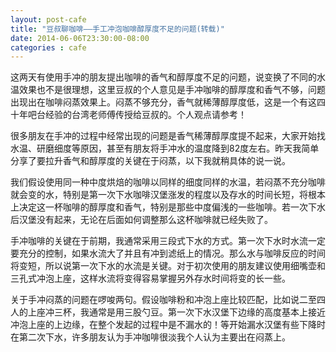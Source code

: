 ```yaml
---
layout: post-cafe
title: "豆叔聊咖啡——手工冲泡咖啡醇厚度不足的问题(转载)"
date: 2014-06-06T23:30:00-08:00
categories : cafe
---
```

这两天有使用手冲的朋友提出咖啡的香气和醇厚度不足的问题，说变换了不同的水温效果也不是很理想，这里豆叔的个人意见是手冲咖啡的醇厚度和香气不够，问题出现出在咖啡闷蒸效果上。闷蒸不够充分，香气就稀薄醇厚度低，这是一个有这四十年吧台经验的台湾老师傅传授给豆叔的。个人观点请参考！



很多朋友在手冲的过程中经常出现的问题是香气稀薄醇厚度提不起来，大家开始找水温、研磨细度等原因，甚至有朋友将手冲水的温度降到82度左右。昨天我简单分享了要拉升香气和醇厚度的关键在于闷蒸，以下我就稍具体的说一说。



我们假设使用同一种中度烘焙的咖啡以同样的细度同样的水温，若闷蒸不充分咖啡就会变的水，特别是第一次下水咖啡汉堡涨发的程度以及存水的时间长短，将根本上决定这一杯咖啡的醇厚度和香气，特别是那些中度偏浅的一些咖啡。若一次下水后汉堡没有起来，无论在后面如何调整那么这杯咖啡就已经失败了。



手冲咖啡的关键在于前期，我通常采用三段式下水的方式。第一次下水时水流一定要充分的控制，如果水流大了并且有冲到滤纸上的情况。那么水与咖啡反应的时间将变短，所以说第一次下水的水流是关键。对于初次使用的朋友建议使用细嘴壶和三孔式冲泡上座，这样水流将变得容易掌握另外存水时间将变的长一些。



关于手冲闷蒸的问题在啰唆两句。假设咖啡粉和冲泡上座比较匹配，比如说二至四人的上座冲三杯，我通常是用三股勺豆。第一次下水汉堡下边缘的高度基本上接近冲泡上座的上边缘，在整个发起的过程中是不漏水的！等开始漏水汉堡有些下降时在第二次下水，许多朋友认为手冲咖啡很淡我个人认为主要出在闷蒸上。
